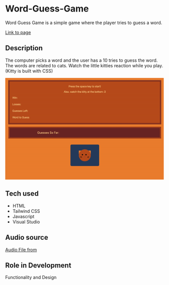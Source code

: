 # Word-Guess-Game
Word Guess Game is a simple game where the player tries to guess a word.

[Link to page](https://reekamaharaj.github.io/Word-Guess-Game/)

## Description
The computer picks a word and the user has a 10 tries to guess the word. The words are related to cats. Watch the little kitties reaction while you play. (Kitty is built with CSS)

![](assets/images/word.gif)

## Tech used
- HTML
- Tailwind CSS 
- Javascript
- Visual Studio

## Audio source
[Audio File from](https://www.zapsplat.com/music/cat-meow-2/)

## Role in Development
Functionality and Design

